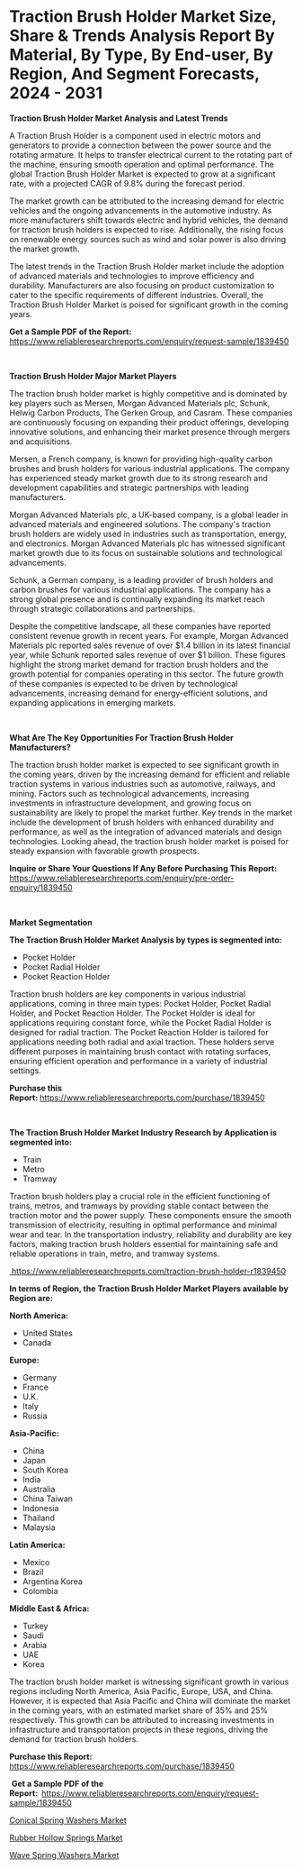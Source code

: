 <p><h1>Traction Brush Holder Market Size, Share & Trends Analysis Report By Material, By Type, By End-user, By Region, And Segment Forecasts, 2024 - 2031</h1></p><p><strong>Traction Brush Holder Market Analysis and Latest Trends</strong></p>
<p><p>A Traction Brush Holder is a component used in electric motors and generators to provide a connection between the power source and the rotating armature. It helps to transfer electrical current to the rotating part of the machine, ensuring smooth operation and optimal performance. The global Traction Brush Holder Market is expected to grow at a significant rate, with a projected CAGR of 9.8% during the forecast period.</p><p>The market growth can be attributed to the increasing demand for electric vehicles and the ongoing advancements in the automotive industry. As more manufacturers shift towards electric and hybrid vehicles, the demand for traction brush holders is expected to rise. Additionally, the rising focus on renewable energy sources such as wind and solar power is also driving the market growth.</p><p>The latest trends in the Traction Brush Holder market include the adoption of advanced materials and technologies to improve efficiency and durability. Manufacturers are also focusing on product customization to cater to the specific requirements of different industries. Overall, the Traction Brush Holder Market is poised for significant growth in the coming years.</p></p>
<p><strong>Get a Sample PDF of the Report:&nbsp;</strong> <a href="https://www.reliableresearchreports.com/enquiry/request-sample/1839450">https://www.reliableresearchreports.com/enquiry/request-sample/1839450</a></p>
<p>&nbsp;</p>
<p><strong>Traction Brush Holder Major Market Players</strong></p>
<p><p>The traction brush holder market is highly competitive and is dominated by key players such as Mersen, Morgan Advanced Materials plc, Schunk, Helwig Carbon Products, The Gerken Group, and Casram. These companies are continuously focusing on expanding their product offerings, developing innovative solutions, and enhancing their market presence through mergers and acquisitions.</p><p>Mersen, a French company, is known for providing high-quality carbon brushes and brush holders for various industrial applications. The company has experienced steady market growth due to its strong research and development capabilities and strategic partnerships with leading manufacturers.</p><p>Morgan Advanced Materials plc, a UK-based company, is a global leader in advanced materials and engineered solutions. The company's traction brush holders are widely used in industries such as transportation, energy, and electronics. Morgan Advanced Materials plc has witnessed significant market growth due to its focus on sustainable solutions and technological advancements.</p><p>Schunk, a German company, is a leading provider of brush holders and carbon brushes for various industrial applications. The company has a strong global presence and is continually expanding its market reach through strategic collaborations and partnerships.</p><p>Despite the competitive landscape, all these companies have reported consistent revenue growth in recent years. For example, Morgan Advanced Materials plc reported sales revenue of over $1.4 billion in its latest financial year, while Schunk reported sales revenue of over $1 billion. These figures highlight the strong market demand for traction brush holders and the growth potential for companies operating in this sector. The future growth of these companies is expected to be driven by technological advancements, increasing demand for energy-efficient solutions, and expanding applications in emerging markets.</p></p>
<p>&nbsp;</p>
<p><strong>What Are The Key Opportunities For Traction Brush Holder Manufacturers?</strong></p>
<p><p>The traction brush holder market is expected to see significant growth in the coming years, driven by the increasing demand for efficient and reliable traction systems in various industries such as automotive, railways, and mining. Factors such as technological advancements, increasing investments in infrastructure development, and growing focus on sustainability are likely to propel the market further. Key trends in the market include the development of brush holders with enhanced durability and performance, as well as the integration of advanced materials and design technologies. Looking ahead, the traction brush holder market is poised for steady expansion with favorable growth prospects.</p></p>
<p><strong>Inquire or Share Your Questions If Any Before Purchasing This Report:</strong> <a href="https://www.reliableresearchreports.com/enquiry/pre-order-enquiry/1839450">https://www.reliableresearchreports.com/enquiry/pre-order-enquiry/1839450</a></p>
<p>&nbsp;</p>
<p><strong>Market Segmentation</strong></p>
<p><strong>The Traction Brush Holder Market Analysis by types is segmented into:</strong></p>
<p><ul><li>Pocket Holder</li><li>Pocket Radial Holder</li><li>Pocket Reaction Holder</li></ul></p>
<p><p>Traction brush holders are key components in various industrial applications, coming in three main types: Pocket Holder, Pocket Radial Holder, and Pocket Reaction Holder. The Pocket Holder is ideal for applications requiring constant force, while the Pocket Radial Holder is designed for radial traction. The Pocket Reaction Holder is tailored for applications needing both radial and axial traction. These holders serve different purposes in maintaining brush contact with rotating surfaces, ensuring efficient operation and performance in a variety of industrial settings.</p></p>
<p><strong>Purchase this Report:&nbsp;</strong><a href="https://www.reliableresearchreports.com/purchase/1839450">https://www.reliableresearchreports.com/purchase/1839450</a></p>
<p>&nbsp;</p>
<p><strong>The Traction Brush Holder Market Industry Research by Application is segmented into:</strong></p>
<p><ul><li>Train</li><li>Metro</li><li>Tramway</li></ul></p>
<p><p>Traction brush holders play a crucial role in the efficient functioning of trains, metros, and tramways by providing stable contact between the traction motor and the power supply. These components ensure the smooth transmission of electricity, resulting in optimal performance and minimal wear and tear. In the transportation industry, reliability and durability are key factors, making traction brush holders essential for maintaining safe and reliable operations in train, metro, and tramway systems.</p></p>
<p><a href="https://www.reliableresearchreports.com/traction-brush-holder-r1839450">&nbsp;https://www.reliableresearchreports.com/traction-brush-holder-r1839450</a></p>
<p><strong>In terms of Region, the Traction Brush Holder Market Players available by Region are:</strong></p>
<p>
    <p> <strong> North America: </strong>
        <ul>
            <li>United States</li>
            <li>Canada</li>
        </ul>
        </p> 
    <p> <strong> Europe: </strong>
        <ul>
            <li>Germany</li>
            <li>France</li>
            <li>U.K.</li>
            <li>Italy</li>
            <li>Russia</li>
        </ul>
        </p> 
    <p> <strong> Asia-Pacific: </strong>
        <ul>
            <li>China</li>
            <li>Japan</li>
            <li>South Korea</li>
            <li>India</li>
            <li>Australia</li>
            <li>China Taiwan</li>
            <li>Indonesia</li>
            <li>Thailand</li>
            <li>Malaysia</li>
        </ul>
        </p> 
    <p> <strong> Latin America: </strong>
        <ul>
            <li>Mexico</li>
            <li>Brazil</li>
            <li>Argentina Korea</li>
            <li>Colombia</li>
        </ul>
        </p> 
    <p> <strong> Middle East & Africa: </strong>
        <ul>
            <li>Turkey</li>
            <li>Saudi</li>
            <li>Arabia</li>
            <li>UAE</li>
            <li>Korea</li>
        </ul>
    </p>
    </p>
<p><p>The traction brush holder market is witnessing significant growth in various regions including North America, Asia Pacific, Europe, USA, and China. However, it is expected that Asia Pacific and China will dominate the market in the coming years, with an estimated market share of 35% and 25% respectively. This growth can be attributed to increasing investments in infrastructure and transportation projects in these regions, driving the demand for traction brush holders.</p></p>
<p><strong>Purchase this Report: </strong><a href="https://www.reliableresearchreports.com/purchase/1839450">https://www.reliableresearchreports.com/purchase/1839450</a></p>
<p>&nbsp;<strong>Get a Sample PDF of the Report:&nbsp;&nbsp;</strong><a href="https://www.reliableresearchreports.com/enquiry/request-sample/1839450">https://www.reliableresearchreports.com/enquiry/request-sample/1839450</a></p>
<p><strong></strong></p>
<p><p><a href="https://github.com/nusratjahan12006/Market-Research-Report-List-1/blob/main/conical-spring-washers-market.md">Conical Spring Washers Market</a></p><p><a href="https://github.com/mdhefjumiah/Market-Research-Report-List-1/blob/main/rubber-hollow-springs-market.md">Rubber Hollow Springs Market</a></p><p><a href="https://github.com/VincentButlerjXXf/Market-Research-Report-List-1/blob/main/wave-spring-washers-market.md">Wave Spring Washers Market</a></p></p>